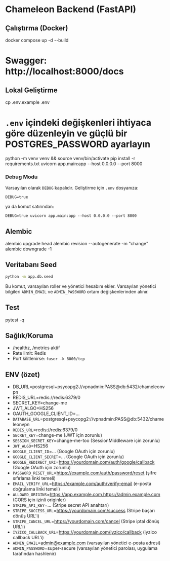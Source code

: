 # Chameleon Backend (FastAPI)

## Çalıştırma (Docker)
docker compose up -d --build
# Swagger: http://localhost:8000/docs

## Lokal Geliştirme
cp .env.example .env
# `.env` içindeki değişkenleri ihtiyaca göre düzenleyin ve güçlü bir POSTGRES_PASSWORD ayarlayın
python -m venv venv && source venv/bin/activate
pip install -r requirements.txt
uvicorn app.main:app --host 0.0.0.0 --port 8000

### Debug Modu
Varsayılan olarak `DEBUG` kapalıdır. Geliştirme için `.env` dosyanıza:

```
DEBUG=true
```

ya da komut satırından:

```
DEBUG=true uvicorn app.main:app --host 0.0.0.0 --port 8000
```

## Alembic
alembic upgrade head
alembic revision --autogenerate -m "change"
alembic downgrade -1

## Veritabanı Seed
```bash
python -m app.db.seed
```
Bu komut, varsayılan roller ve yönetici hesabını ekler.
Varsayılan yönetici bilgileri `ADMIN_EMAIL` ve `ADMIN_PASSWORD` ortam değişkenlerinden alınır.

## Test
pytest -q

## Sağlık/Koruma
- /healthz, /metrics aktif
- Rate limit: Redis
- Port kilitlenirse: `fuser -k 8000/tcp`

## ENV (özet)
- DB_URL=postgresql+psycopg2://vpnadmin:PASS@db:5432/chameleonvpn
- REDIS_URL=redis://redis:6379/0
- SECRET_KEY=change-me
- JWT_ALGO=HS256
- OAUTH_GOOGLE_CLIENT_ID=...
- `DATABASE_URL`=postgresql+psycopg2://vpnadmin:PASS@db:5432/chameleonvpn
- `REDIS_URL`=redis://redis:6379/0
- `SECRET_KEY`=change-me (JWT için zorunlu)
- `SESSION_SECRET_KEY`=change-me-too (SessionMiddleware için zorunlu)
- `JWT_ALGO`=HS256
- `GOOGLE_CLIENT_ID`=... (Google OAuth için zorunlu)
- `GOOGLE_CLIENT_SECRET`=... (Google OAuth için zorunlu)
- `GOOGLE_REDIRECT_URI`=https://yourdomain.com/auth/google/callback (Google OAuth için zorunlu)
- `PASSWORD_RESET_URL`=https://example.com/auth/password/reset (şifre sıfırlama linki temeli)
- `EMAIL_VERIFY_URL`=https://example.com/auth/verify-email (e-posta doğrulama linki temeli)
- `ALLOWED_ORIGINS`=https://app.example.com,https://admin.example.com (CORS için izinli originler)
- `STRIPE_API_KEY`=... (Stripe secret API anahtarı)
- `STRIPE_SUCCESS_URL`=https://yourdomain.com/success (Stripe başarı dönüş URL'i)
- `STRIPE_CANCEL_URL`=https://yourdomain.com/cancel (Stripe iptal dönüş URL'i)
- `IYZICO_CALLBACK_URL`=https://yourdomain.com/iyzico/callback (iyzico callback URL'i)
- `ADMIN_EMAIL`=admin@example.com (varsayılan yönetici e-posta adresi)
- `ADMIN_PASSWORD`=super-secure (varsayılan yönetici parolası, uygulama tarafından hashlenir)
